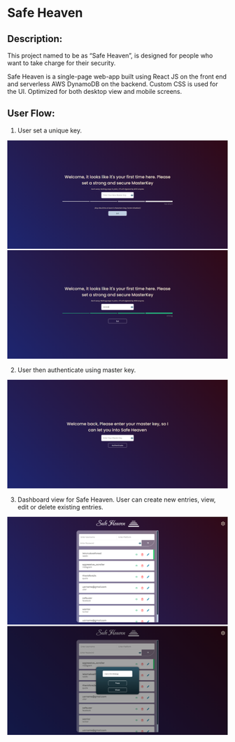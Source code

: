 # Safe Heaven

## Description:

This project named to be as “Safe Heaven”, is designed for people who want to take charge for their security. 

Safe Heaven is a single-page web-app built using React JS on the front end and serverless AWS DynamoDB on the backend.
Custom CSS is used for the UI. Optimized for both desktop view and mobile screens.

## User Flow: 
1. User set a unique key.

![set key page](https://github.com/sudolmin/SafeHeaven-React/blob/master/snaps/setkeypage.PNG?raw=true)
![user sets key](https://github.com/sudolmin/SafeHeaven-React/blob/master/snaps/setkeypage2.PNG?raw=true)

2. User then authenticate using master key.

![user sets key](https://github.com/sudolmin/SafeHeaven-React/blob/master/snaps/authenticate.PNG?raw=true)

3. Dashboard view for Safe Heaven. User can create new entries, view, edit or delete existing entries.

![user sets key](https://github.com/sudolmin/SafeHeaven-React/blob/master/snaps/dashboard.PNG?raw=true)
![user sets key](https://github.com/sudolmin/SafeHeaven-React/blob/master/snaps/showpwd.PNG?raw=true)
